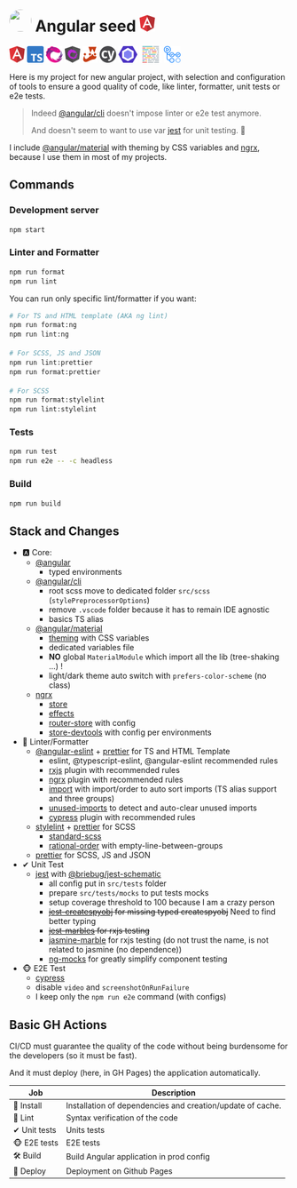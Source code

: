 # <img src="https://avatars.githubusercontent.com/u/22544289" width="40" height="40" style="border-radius: 50%"/> Angular seed ![angular](https://raw.githubusercontent.com/kekel87/readme-images/master/angular.png)

![angular](https://raw.githubusercontent.com/kekel87/readme-images/master/angular.png)
![typescript](https://raw.githubusercontent.com/kekel87/readme-images/master/typescript.png)
![rxjs](https://raw.githubusercontent.com/kekel87/readme-images/master/rxjs.png)
![ngrx](https://raw.githubusercontent.com/kekel87/readme-images/master/ngrx.png)
![jest](https://raw.githubusercontent.com/kekel87/readme-images/master/jest.png)
![cypress](https://raw.githubusercontent.com/kekel87/readme-images/master/cypress.png)
![eslint](https://raw.githubusercontent.com/kekel87/readme-images/master/eslint.png)
![prettier](https://raw.githubusercontent.com/kekel87/readme-images/master/prettier.png)
![github-actions](https://raw.githubusercontent.com/kekel87/readme-images/master/github-actions.png)

Here is my project for new angular project, with selection and configuration of tools to ensure a good quality of code, like linter, formatter, unit tests or e2e tests.

> Indeed [@angular/cli](https://github.com/angular/angular-cli) doesn't impose linter or e2e test anymore.
>
> And doesn't seem to want to use var [jest](https://jestjs.io/fr/) for unit testing. 🤷

I include [@angular/material](https://material.angular.io/) with theming by CSS variables and [ngrx](https://ngrx.io/), because I use them in most of my projects.

## Commands

### Development server

```bash
npm start
```

### Linter and Formatter

```bash
npm run format
npm run lint
```

You can run only specific lint/formatter if you want:

```bash
# For TS and HTML template (AKA ng lint)
npm run format:ng
npm run lint:ng

# For SCSS, JS and JSON
npm run lint:prettier
npm run format:prettier

# For SCSS
npm run format:stylelint
npm run lint:stylelint
```

### Tests

```bash
npm run test
npm run e2e -- -c headless
```

### Build

```bash
npm run build
```

## Stack and Changes

- 🅰️ Core:
  - [@angular](https://angular.io/docs)
    - typed environments
  - [@angular/cli](https://angular.io/cli)
    - root scss move to dedicated folder `src/scss` (`stylePreprocessorOptions`)
    - remove `.vscode` folder because it has to remain IDE agnostic
    - basics TS alias
  - [@angular/material](https://material.angular.io/)
    - [theming](https://material.angular.io/guide/theming) with CSS variables
    - dedicated variables file
    - **NO** global `MaterialModule` which import all the lib (tree-shaking ...) !
    - light/dark theme auto switch with `prefers-color-scheme` (no class)
  - [ngrx](https://ngrx.io/)
    - [store](https://www.npmjs.com/package/@ngrx/store)
    - [effects](https://www.npmjs.com/package/@ngrx/effects)
    - [router-store](https://www.npmjs.com/package/@ngrx/router-store) with config
    - [store-devtools](https://www.npmjs.com/package/@ngrx/store-devtools) with config per environments
- 👮 Linter/Formatter
  - [@angular-eslint](https://www.npmjs.com/package/@angular-eslint/schematics) + [prettier](https://www.npmjs.com/package/eslint-config-prettier) for TS and HTML Template
    - eslint, @typescript-eslint, @angular-eslint recommended rules
    - [rxjs](https://www.npmjs.com/package/eslint-plugin-rxjs) plugin with recommended rules
    - [ngrx](https://ngrx.io/guide/eslint-plugin) plugin with recommended rules
    - [import](https://www.npmjs.com/package/eslint-plugin-import) with import/order to auto sort imports (TS alias support and three groups)
    - [unused-imports](https://www.npmjs.com/package/eslint-plugin-unused-imports) to detect and auto-clear unused imports
    - [cypress](https://www.npmjs.com/package/eslint-plugin-cypress) plugin with recommended rules
  - [stylelint](https://www.npmjs.com/package/stylelint) + [prettier](https://www.npmjs.com/package/stylelint-config-prettier) for SCSS
    - [standard-scss](https://www.npmjs.com/package/stylelint-config-standard-scss)
    - [rational-order](https://www.npmjs.com/package/@greenly/stylelint-config-rational-order) with empty-line-between-groups
  - [prettier](https://www.npmjs.com/package/prettier) for SCSS, JS and JSON
- ✔ Unit Test
  - [jest](https://www.npmjs.com/package/jest) with [@briebug/jest-schematic](https://www.npmjs.com/package/@briebug/jest-schematic)
    - all config put in `src/tests` folder
    - prepare `src/tests/mocks` to put tests mocks
    - setup coverage threshold to 100 because I am a crazy person
    - ~~[jest-createspyobj](https://www.npmjs.com/package/jest-createspyobj) for missing typed createspyobj~~ Need to find better typing
    - ~~[jest-marbles](https://www.npmjs.com/package/jest-marbles) for rxjs testing~~
    - [jasmine-marble](https://www.npmjs.com/package/jasmine-marbles) for rxjs testing (do not trust the name, is not related to jasmine (no dependence))
    - [ng-mocks](https://www.npmjs.com/package/ng-mocks) for greatly simplify component testing
- 🐵 E2E Test
  - [cypress](https://www.npmjs.com/package/@cypress/schematic)
  - disable `video` and `screenshotOnRunFailure`
  - I keep only the `npm run e2e` command (with configs)

## Basic GH Actions

CI/CD must guarantee the quality of the code without being burdensome for the developers (so it must be fast).

And it must deploy (here, in GH Pages) the application automatically.

| Job          | Description                                                |
| ------------ | ---------------------------------------------------------- |
| 🚧 Install   | Installation of dependencies and creation/update of cache. |
| 👮 Lint      | Syntax verification of the code                            |
| ✔ Unit tests | Units tests                                                |
| 🐵 E2E tests | E2E tests                                                  |
| 🛠️ Build     | Build Angular application in prod config                   |
| 🚀 Deploy    | Deployment on Github Pages                                 |
